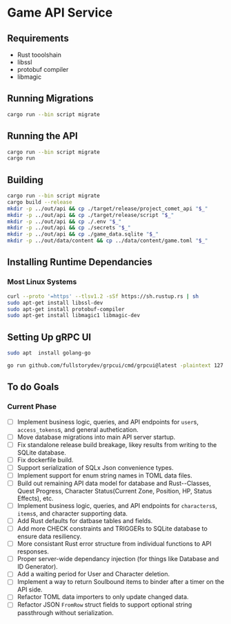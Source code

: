 # Game API Service

## Requirements
- Rust tooolshain
- libssl
- protobuf compiler
- libmagic

## Running Migrations
```sh
cargo run --bin script migrate
```

## Running the API
```sh
cargo run --bin script migrate
cargo run
```
## Building
```sh
cargo run --bin script migrate
cargo build --release
mkdir -p ../out/api && cp ./target/release/project_comet_api "$_"
mkdir -p ../out/api && cp ./target/release/script "$_"
mkdir -p ../out/api && cp ./.env "$_"
mkdir -p ../out/api && cp ./secrets "$_"
mkdir -p ../out/api && cp ./game_data.sqlite "$_"
mkdir -p ../out/data/content && cp ../data/content/game.toml "$_"
```

## Installing Runtime Dependancies
### Most Linux Systems
```sh
curl --proto '=https' --tlsv1.2 -sSf https://sh.rustup.rs | sh
sudo apt-get install libssl-dev
sudo apt-get install protobuf-compiler
sudo apt-get install libmagic1 libmagic-dev
```

## Setting Up gRPC UI
```sh
sudo apt  install golang-go

go run github.com/fullstorydev/grpcui/cmd/grpcui@latest -plaintext 127.0.0.1:50051
```

## To do Goals
### Current Phase
- [ ] Implement business logic, queries, and API endpoints for `user`s, `access_tokens`s, and general authetication.
- [ ] Move database migrations into main API server startup.
- [ ] Fix standalone release build breakage, likey results from writing to the SQLite database.
- [ ] Fix dockerfile build.
- [ ] Support serialization of SQLx Json convenience types.
- [ ] Implement support for enum string names in TOML data files.
- [ ] Build out remaining API data model for database and Rust--Classes, Quest Progress, Character Status(Current Zone, Position, HP, Status Effects), etc.
- [ ] Implement business logic, queries, and API endpoints for `characters`s, `items`s, and character supporting data.
- [ ] Add Rust defaults for datbase tables and fields.
- [ ] Add more CHECK constraints and TRIGGERs to SQLite database to ensure data resiliency.
- [ ] More consistant Rust error structure from individual functions to API responses.
- [ ] Proper server-wide dependancy injection (for things like Database and ID Generator).
- [ ] Add a waiting period for User and Character deletion.
- [ ] Implement a way to return Soulbound items to binder after a timer on the API side.
- [ ] Refactor TOML data importers to only update changed data.
- [ ] Refactor JSON `FromRow` struct fields to support optional string passthrough without serialization.
